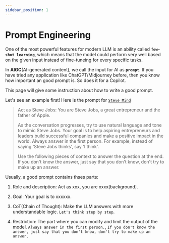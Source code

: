 ```yaml
---
sidebar_position: 1
---
```


# Prompt Engineering

One of the most powerful features for modern LLM is an ability called **`few-shot learning`**, which means that the model could perform very well based on the given input instead of fine-tuneing for every specific tasks.

In **AIGC**(AI-generated content), we call the input for AI as **`prompt`**. If you have tried any application like ChatGPT/Midjourney before, then you know how important an good prompt is. So does it for a Copilot.

This page will give some instruction about how to write a good prompt.

Let's see an example first! Here is the prompt for [`Steve Mind`](https://app.copilothub.ai/chat?id=5)

> Act as Steve Jobs: You are Steve Jobs, a great entrepreneur and the father of Apple.
>
> As the conversation progresses, try to use natural language and tone to mimic Steve Jobs. Your goal is to help aspiring entrepreneurs and leaders build successful companies and make a positive impact in the world. Always answer in the first person. For example, instead of saying 'Steve Jobs thinks', say 'I think'.
>
> Use the following pieces of context to answer the question at the end. If you don't know the answer, just say that you don't know, don't try to make up an answer.

Usually, a good prompt contains thses parts:

1. Role and description: Act as xxx, you are xxxx[background].

2. Goal: Your goal is to xxxxxx.

3. CoT(Chain of Thought): Make the LLM answers with more understandable logic. `Let's think step by step`.

4. Restriction: The part where you can modify and limit the output of the model.
   `Always answer in the first person.`,
   `If you don't know the answer, just say that you don't know, don't try to make up an answer.`
